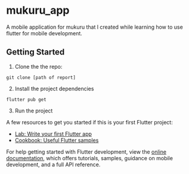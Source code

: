 # mukuru_app

A mobile application for mukuru that l created while learning how to use flutter for mobile development.

## Getting Started

1. Clone the the repo:
```
git clone [path of report]
```
2. Install the project dependencies
```
flutter pub get
```
3. Run the project


A few resources to get you started if this is your first Flutter project:

- [Lab: Write your first Flutter app](https://docs.flutter.dev/get-started/codelab)
- [Cookbook: Useful Flutter samples](https://docs.flutter.dev/cookbook)

For help getting started with Flutter development, view the
[online documentation](https://docs.flutter.dev/), which offers tutorials,
samples, guidance on mobile development, and a full API reference.

